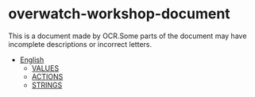 # overwatch-workshop-document

This is a document made by OCR.Some parts of the document may have incomplete descriptions or incorrect letters.

- [English](english/)
    - [VALUES](english/VALUES.md)
    - [ACTIONS](english/ACTIONS.md)
    - [STRINGS](english/STRINGS.md)
